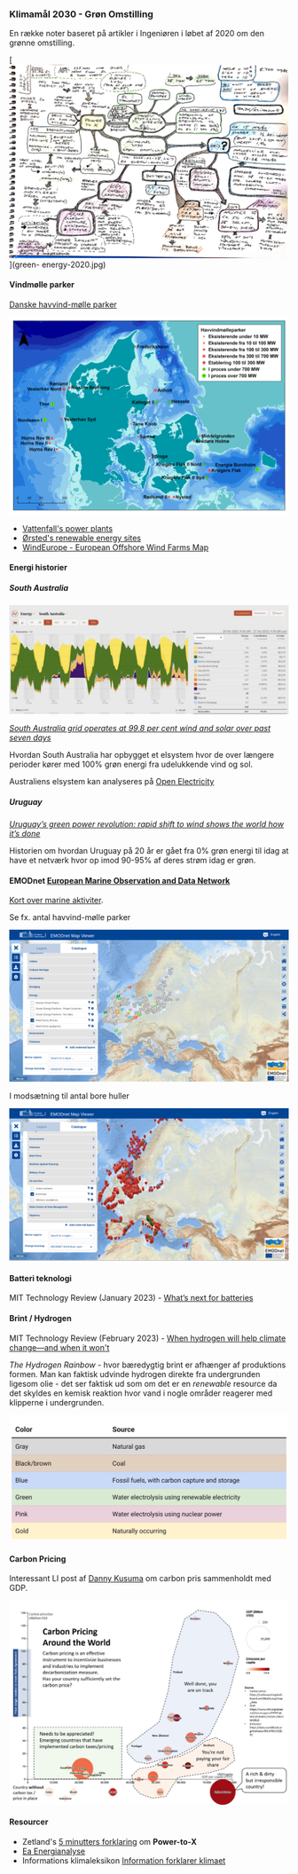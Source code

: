 ### Klimamål 2030 - Grøn Omstilling

En række noter baseret på artikler i Ingeniøren i løbet af 2020 om den grønne omstilling.

[![Klimamål 2030 - Grøn Omstilling](green-energy-2020.jpg "Klimamål 2030 - Grøn Omstilling")](green-
energy-2020.jpg)

#### Vindmølle parker

[Danske havvind-mølle parker](https://ens.dk/energikilder/etablerede-havvindmoelleparker)

[![Danske havvind-mølle parker - 2024](havvind-2024.png "Danske havvind-mølle parker - 2024")](havvind-2024.png)

* [Vattenfall's power plants](https://powerplants.vattenfall.com/)
* [Ørsted's renewable energy sites](https://orsted.com/en/what-we-do/renewable-energy-solutions)
* [WindEurope - European Offshore Wind Farms Map](https://windeurope.org/intelligence-platform/product/european-offshore-wind-farms-map-public/)

#### Energi historier

##### South Australia

[![South Australia - 2023](south-australia.webp "South Australia - 2023")](south-australia.webp)

*[South Australia grid operates at 99.8 per cent wind and solar over past seven days](https://reneweconomy-com-au.cdn.ampproject.org/c/s/reneweconomy.com.au/south-australia-grid-operates-at-99-8-per-cent-wind-and-solar-over-past-seven-days/amp/)*

Hvordan South Australia har opbygget et elsystem hvor de over længere perioder kører med 100% grøn energi fra udelukkende vind og sol.

Australiens elsystem kan analyseres på [Open Electricity](https://openelectricity.org.au/)

##### Uruguay

*[Uruguay’s green power revolution: rapid shift to wind shows the world how it’s done](https://www.theguardian.com/global-development/2023/dec/27/uruguays-green-power-revolution-rapid-shift-to-wind-shows-the-world-how-its-done)*

Historien om hvordan Uruguay på 20 år er gået fra 0% grøn energi til idag at have et netværk hvor op imod 90-95% af deres strøm idag er grøn.

#### EMODnet [European Marine Observation and Data Network](https://emodnet.ec.europa.eu/en)

[Kort over marine aktiviter](https://emodnet.ec.europa.eu/geoviewer/#!/).

Se fx. antal havvind-mølle parker

[![Human Activities -> Energy -> Wind Farms](europe-windfarms.png "Human Activities -> Energy -> Wind Farms")](europe-windfarms.png)

I modsætning til antal bore huller

[![Human Activities -> Oil and Gas -> Boreholes](europe-boreholes.png "Human Activities -> Oil and Gas -> Boreholes")](europe-boreholes.png)

#### Batteri teknologi

MIT Technology Review (January 2023) - [What’s next for batteries](https://www.technologyreview.com/2023/01/04/1066141/whats-next-for-batteries/)

#### Brint / Hydrogen

MIT Technology Review (February 2023) - [When hydrogen will help climate change—and when it won't](https://www.technologyreview.com/2023/02/23/1069086/when-hydrogen-will-help-climate-change-and-when-it-wont/)

*The Hydrogen Rainbow* - hvor bæredygtig brint er afhænger af produktions formen. Man kan faktisk udvinde hydrogen direkte fra undergrunden ligesom olie - det ser faktisk ud som om det er en *renewable* resource da det skyldes en kemisk reaktion hvor vand i nogle områder reagerer med klipperne i undergrunden.

![The Hydrogen Rainbow](hydrogen-rainbow.png "The Hydrogen Rainbow")

#### Carbon Pricing

Interessant LI post af [Danny Kusuma](https://www.linkedin.com/posts/danny-kusuma_carbonemissions-carbonpricing-renewableenergy-activity-7106096256334143488-HxZW) om carbon pris sammenholdt med GDP.

[![Carbon Pricing around the World](carbon-price.jpg "Carbon Pricing around the World")](carbon-price.jpg)

#### Resourcer

* Zetland's [5 minutters forklaring](https://youtu.be/BUn00A3vgSQ) om **Power-to-X**
* [Ea Energianalyse](https://www.ea-energianalyse.dk)
* Informations klimaleksikon [Information forklarer klimaet](https://www.information.dk/serie/information-forklarer-klimaet)
